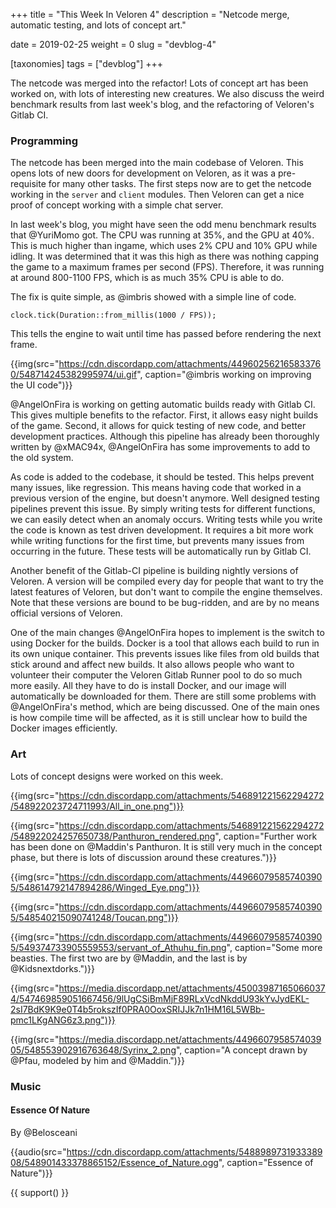 +++
title = "This Week In Veloren 4"
description = "Netcode merge, automatic testing, and lots of concept art."

date = 2019-02-25
weight = 0
slug = "devblog-4"

[taxonomies]
tags = ["devblog"]
+++

The netcode was merged into the refactor! Lots of concept art has been worked on, with lots of interesting new creatures. We also discuss the weird benchmark results from last week's blog, and the refactoring of Veloren's Gitlab CI.

### Programming

The netcode has been merged into the main codebase of Veloren. This opens lots of new doors for development on Veloren, as it was a pre-requisite for many other tasks. The first steps now are to get the netcode working in the `server` and `client` modules. Then Veloren can get a nice proof of concept working with a simple chat server.

In last week's blog, you might have seen the odd menu benchmark results that @YuriMomo got. The CPU was running at 35%, and the GPU at 40%. This is much higher than ingame, which uses 2% CPU and 10% GPU while idling. It was determined that it was this high as there was nothing capping the game to a maximum frames per second (FPS). Therefore, it was running at around 800-1100 FPS, which is as much 35% CPU is able to do.

The fix is quite simple, as @imbris showed with a simple line of code.

`clock.tick(Duration::from_millis(1000 / FPS));`

This tells the engine to wait until time has passed before rendering the next frame.

{{img(src="https://cdn.discordapp.com/attachments/449602562165833760/548714245382995974/ui.gif", caption="@imbris working on improving the UI code")}}

@AngelOnFira is working on getting automatic builds ready with Gitlab CI. This gives multiple benefits to the refactor. First, it allows easy night builds of the game. Second, it allows for quick testing of new code, and better development practices. Although this pipeline has already been thoroughly written by @xMAC94x, @AngelOnFira has some improvements to add to the old system.

As code is added to the codebase, it should be tested. This helps prevent many issues, like regression. This means having code that worked in a previous version of the engine, but doesn't anymore. Well designed testing pipelines prevent this issue. By simply writing tests for different functions, we can easily detect when an anomaly occurs. Writing tests while you write the code is known as test driven development. It requires a bit more work while writing functions for the first time, but prevents many issues from occurring in the future. These tests will be automatically run by Gitlab CI.

Another benefit of the Gitlab-CI pipeline is building nightly versions of Veloren. A version will be compiled every day for people that want to try the latest features of Veloren, but don't want to compile the engine themselves. Note that these versions are bound to be bug-ridden, and are by no means official versions of Veloren.

One of the main changes @AngelOnFira hopes to implement is the switch to using Docker for the builds. Docker is a tool that allows each build to run in its own unique container. This prevents issues like files from old builds that stick around and affect new builds. It also allows people who want to volunteer their computer the Veloren Gitlab Runner pool to do so much more easily. All they have to do is install Docker, and our image will automatically be downloaded for them. There are still some problems with @AngelOnFira's method, which are being discussed. One of the main ones is how compile time will be affected, as it is still unclear how to build the Docker images efficiently.

### Art

Lots of concept designs were worked on this week.

{{img(src="https://cdn.discordapp.com/attachments/546891221562294272/548922023724711993/All_in_one.png")}}

{{img(src="https://cdn.discordapp.com/attachments/546891221562294272/548922024257650738/Panthuron_rendered.png", caption="Further work has been done on @Maddin's Panthuron. It is still very much in the concept phase, but there is lots of discussion around these creatures.")}}

{{img(src="https://cdn.discordapp.com/attachments/449660795857403905/548614792147894286/Winged_Eye.png")}}

{{img(src="https://cdn.discordapp.com/attachments/449660795857403905/548540215090741248/Toucan.png")}}

{{img(src="https://cdn.discordapp.com/attachments/449660795857403905/549374733905559553/servant_of_Athuhu_fin.png", caption="Some more beasties. The first two are by @Maddin, and the last is by @Kidsnextdorks.")}}

{{img(src="https://media.discordapp.net/attachments/450039871650660374/547469859051667456/9lUgCSiBmMjF89RLxVcdNkddU93kYvJydEKL-2sI7BdK9K9e0T4b5rokszIf0PRA0OoxSRIJJk7n1HM16L5WBb-pmc1LKgANG6z3.png")}}

{{img(src="https://media.discordapp.net/attachments/449660795857403905/548553902916763648/Syrinx_2.png", caption="A concept drawn by @Pfau, modeled by him and @Maddin.")}}

### Music

#### Essence Of Nature

By @Belosceani

{{audio(src="https://cdn.discordapp.com/attachments/548898973193338908/548901433378865152/Essence_of_Nature.ogg", caption="Essence of Nature")}}

{{ support() }}
